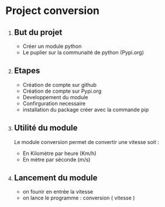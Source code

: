 # Project conversion

1.  ##  But du projet

    -   Créer un module python
    -   Le puplier sur la communaité de python (Pypi.org)

2.  ##  Etapes

    -   Création de compte sur github
    -   Création de compte sur Pypi.org
    -   Developpement du module
    -   Confirguration necessaire 
    -   installation du package créer avec la commande pip

3.  ##  Utilité du module
    
    Le module conversion permet de convertir une vitesse soit : 

    -   En Kilomètre par heure (Km/h)
    -   En mètre par séconde (m/s)

4.  ##  Lancement du module

    -   on founir en entrée la vitesse 
    -   on lance le programme : conversion ( vitesse )
